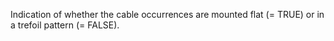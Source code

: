﻿Indication of whether the cable occurrences are mounted flat (= TRUE) or in a trefoil pattern (= FALSE).